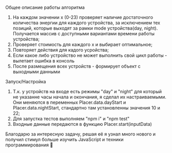 Общее описание работы алгоритма
1. На каждом значении x (0-23) проверяет наличие достаточного количества энергии для каждого устройства, за исключением тех позиций, которые выходят за рамки mode устройства(day, night). Получается массив с доступными вариантами времени работы устройства;
2. Проверяет стоимость для каждого x и выбирает оптимальное;
3. Повторяет действия для кадого усройства;
4. Если какое либо устройство не может выполнить свой цикл работы - вылетает ошибка в консоль
5. После размещения всех устройств - формирует объект с выходными данными

Запуск/Настройка
1. Т.к. у устройств на входе есть режимы "day" и "night" для который не указанне часы начала и окончания, я сделал их настраиваемыми. Они меняются в переменных Placer.data.dayStart и Placer.data.nightStart, стандартно там установленны значения 10 и 22;
2. Для запустка тестов выполняем "npm i" и "npm test"
1. Входные данные передаются в функцию Placer.start(inputData)

Благодарю за интересную задачу, решая её я узнал много нового и получил стимул больше изучить JavaScript и техники программирования 💪
